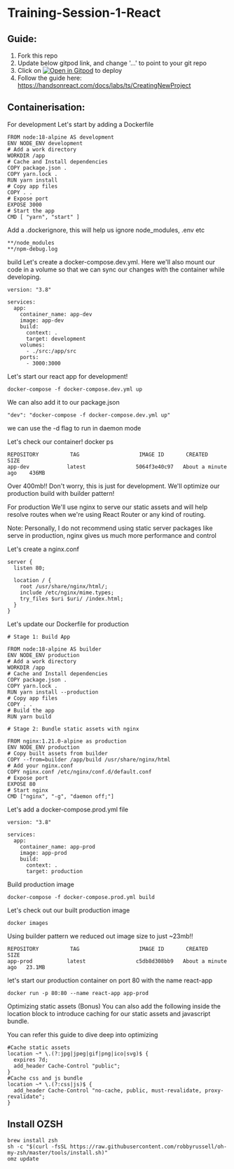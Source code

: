 # Training-Session-1-React

## Guide:
1. Fork this repo
2. Update below gitpod link, and change '...' to point to your git repo
3. Click on [![Open in Gitpod](https://gitpod.io/button/open-in-gitpod.svg)](https://gitpod.io/#https://github.com/...) to deploy
4. Follow the guide here: https://handsonreact.com/docs/labs/ts/CreatingNewProject


## Containerisation:
For development
Let's start by adding a Dockerfile
```
FROM node:18-alpine AS development
ENV NODE_ENV development
# Add a work directory
WORKDIR /app
# Cache and Install dependencies
COPY package.json .
COPY yarn.lock .
RUN yarn install
# Copy app files
COPY . .
# Expose port
EXPOSE 3000
# Start the app
CMD [ "yarn", "start" ]
```
Add a .dockerignore, this will help us ignore node_modules, .env etc
```
**/node_modules
**/npm-debug.log
```
build
Let's create a docker-compose.dev.yml. Here we'll also mount our code in a volume so that we can sync our changes with the container while developing.
```
version: "3.8"

services:
  app:
    container_name: app-dev
    image: app-dev
    build:
      context: .
      target: development
    volumes:
      - ./src:/app/src
    ports:
      - 3000:3000
```
Let's start our react app for development!
```
docker-compose -f docker-compose.dev.yml up
```
We can also add it to our package.json
```
"dev": "docker-compose -f docker-compose.dev.yml up"
```
we can use the -d flag to run in daemon mode

Let's check our container!
docker ps
```
REPOSITORY          TAG                   IMAGE ID       CREATED              SIZE
app-dev            latest                5064f3e40c97   About a minute ago    436MB
```
Over 400mb!! Don't worry, this is just for development. We'll optimize our production build with builder pattern!

For production
We'll use nginx to serve our static assets and will help resolve routes when we're using React Router or any kind of routing.

Note: Personally, I do not recommend using static server packages like serve in production, nginx gives us much more performance and control

Let's create a nginx.conf
```
server {
  listen 80;

  location / {
    root /usr/share/nginx/html/;
    include /etc/nginx/mime.types;
    try_files $uri $uri/ /index.html;
  }
}
```
Let's update our Dockerfile for production
```
# Stage 1: Build App

FROM node:18-alpine AS builder
ENV NODE_ENV production
# Add a work directory
WORKDIR /app
# Cache and Install dependencies
COPY package.json .
COPY yarn.lock .
RUN yarn install --production
# Copy app files
COPY . .
# Build the app
RUN yarn build

# Stage 2: Bundle static assets with nginx

FROM nginx:1.21.0-alpine as production
ENV NODE_ENV production
# Copy built assets from builder
COPY --from=builder /app/build /usr/share/nginx/html
# Add your nginx.conf
COPY nginx.conf /etc/nginx/conf.d/default.conf
# Expose port
EXPOSE 80
# Start nginx
CMD ["nginx", "-g", "daemon off;"]
```
Let's add a docker-compose.prod.yml file
```
version: "3.8"

services:
  app:
    container_name: app-prod
    image: app-prod
    build:
      context: .
      target: production
```
Build production image
```
docker-compose -f docker-compose.prod.yml build
```
Let's check out our built production image
```
docker images
```
Using builder pattern we reduced out image size to just ~23mb!!
```
REPOSITORY          TAG                   IMAGE ID       CREATED              SIZE
app-prod           latest                c5db8d308bb9   About a minute ago   23.1MB
```
let's start our production container on port 80 with the name react-app
```
docker run -p 80:80 --name react-app app-prod
```
Optimizing static assets (Bonus)
You can also add the following inside the location block to introduce caching for our static assets and javascript bundle.

You can refer this guide to dive deep into optimizing
```
#Cache static assets
location ~* \.(?:jpg|jpeg|gif|png|ico|svg)$ {
  expires 7d;
  add_header Cache-Control "public";
}
#Cache css and js bundle
location ~* \.(?:css|js)$ {
  add_header Cache-Control "no-cache, public, must-revalidate, proxy-revalidate";
}
```



## Install OZSH
```
brew install zsh
sh -c "$(curl -fsSL https://raw.githubusercontent.com/robbyrussell/oh-my-zsh/master/tools/install.sh)"
omz update
```
